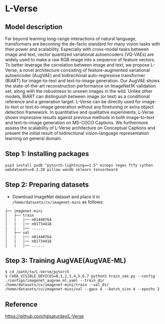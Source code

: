 # L-Verse

## Model description

Far beyond learning long-range interactions of natural language, transformers are becoming the de-facto standard for many vision tasks with their power and scalability. Especially with cross-modal tasks between image and text, vector quantized variational autoencoders (VQ-VAEs) are widely used to make a raw RGB image into a sequence of feature vectors. To better leverage the correlation between image and text, we propose L-Verse, a novel architecture consisting of feature-augmented variational autoencoder (AugVAE) and bidirectional auto-regressive transformer (BiART) for image-to-text and text-to-image generation. Our AugVAE shows the state-of-the-art reconstruction performance on ImageNet1K validation set, along with the robustness to unseen images in the wild. Unlike other models, BiART can distinguish between image (or text) as a conditional reference and a generation target. L-Verse can be directly used for image-to-text or text-to-image generation without any finetuning or extra object detection framework. In quantitative and qualitative experiments, L-Verse shows impressive results against previous methods in both image-to-text and text-to-image generation on MS-COCO Captions. We furthermore assess the scalability of L-Verse architecture on Conceptual Captions and present the initial result of bidirectional vision-language representation learning on general domain.

## Step 1: Installing packages

```
pip3 install pudb "pytorch-lightning==1.5" einops regex ftfy cython webdataset==0.2.20 pillow wandb sklearn tensorboard
```

## Step 2: Preparing datasets
* Download ImageNet dataset and place it in `/home/datasets/cv/imagenet-mini` as follows:

```
├── imagenet-mini
│   ├── train
|   |   |── n01440764
|   |   |── n01734418
|   |   |── ......
│   ├── val
|   |   |── n01440764
|   |   |── n01734418
|   |   |── ......
```

## Step 3: Training AugVAE(AugVAE-ML)

```
$ cd /path/to/L-Verse/pytorch
$ CUDA_VISIBLE_DEVICES=0,1,2,3,4,5,6,7 python3 train_vae.py --config ./configs/imagenet_augvae_ml.yaml --train_dir /home/datasets/cv/imagenet-mini/train --val_dir /home/datasets/cv/imagenet-mini/val --gpus 4 --batch_size 4 --epochs 2
```

## Reference
https://github.com/tgisaturday/L-Verse